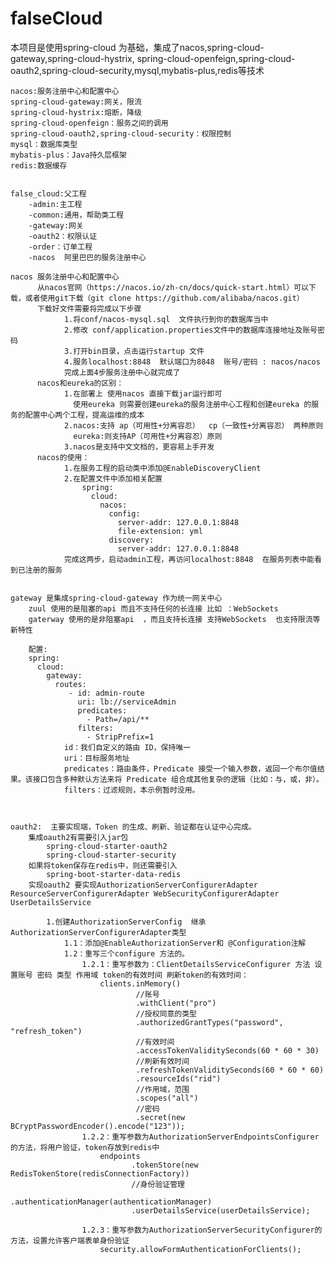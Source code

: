 # falseCloud 
 本项目是使用spring-cloud 为基础，集成了nacos,spring-cloud-gateway,spring-cloud-hystrix,
 spring-cloud-openfeign,spring-cloud-oauth2,spring-cloud-security,mysql,mybatis-plus,redis等技术
    
    
    nacos:服务注册中心和配置中心
    spring-cloud-gateway:网关，限流
    spring-cloud-hystrix:熔断，降级
    spring-cloud-openfeign：服务之间的调用
    spring-cloud-oauth2,spring-cloud-security：权限控制
    mysql：数据库类型
    mybatis-plus：Java持久层框架
    redis:数据缓存
 
 
    false_cloud:父工程
        -admin:主工程
        -common:通用，帮助类工程
        -gateway:网关
        -oauth2：权限认证
        -order：订单工程
        -nacos  阿里巴巴的服务注册中心
        
    nacos 服务注册中心和配置中心
          从nacos官网（https://nacos.io/zh-cn/docs/quick-start.html）可以下载，或者使用git下载（git clone https://github.com/alibaba/nacos.git）
          下载好文件需要将完成以下步骤
                1.将conf/nacos-mysql.sql  文件执行到你的数据库当中
                2.修改 conf/application.properties文件中的数据库连接地址及账号密码
                3.打开bin目录，点击运行startup 文件
                4.服务localhost:8848  默认端口为8848  账号/密码 : nacos/nacos
                完成上面4步服务注册中心就完成了
          nacos和eureka的区别：
                1.在部署上 使用nacos 直接下载jar运行即可 
                  使用eureka 则需要创建eureka的服务注册中心工程和创建eureka 的服务的配置中心两个工程，提高运维的成本
                2.nacos:支持 ap（可用性+分离容忍）  cp（一致性+分离容忍） 两种原则
                  eureka:则支持AP（可用性+分离容忍）原则
                3.nacos是支持中文文档的，更容易上手开发
          nacos的使用：
                1.在服务工程的启动类中添加@EnableDiscoveryClient
                2.在配置文件中添加相关配置
                    spring:
                      cloud:
                        nacos:
                          config:
                            server-addr: 127.0.0.1:8848
                            file-extension: yml
                          discovery:
                            server-addr: 127.0.0.1:8848
                完成这两步，启动admin工程，再访问localhost:8848  在服务列表中能看到已注册的服务
          
        
    gateway 是集成spring-cloud-gateway 作为统一网关中心
        zuul 使用的是阻塞的api 而且不支持任何的长连接 比如 ：WebSockets
        gaterway 使用的是非阻塞api  ，而且支持长连接 支持WebSockets  也支持限流等新特性
        
        配置:
        spring:
          cloud:
            gateway:
              routes:
                 - id: admin-route
                   uri: lb://serviceAdmin
                   predicates:
                     - Path=/api/**
                   filters:
                     - StripPrefix=1
                id：我们自定义的路由 ID，保持唯一
                uri：目标服务地址
                predicates：路由条件，Predicate 接受一个输入参数，返回一个布尔值结果。该接口包含多种默认方法来将 Predicate 组合成其他复杂的逻辑（比如：与，或，非）。
                filters：过滤规则，本示例暂时没用。
    
    
    
    oauth2:  主要实现端，Token 的生成、刷新、验证都在认证中心完成。
        集成oauth2有需要引入jar包
            spring-cloud-starter-oauth2
            spring-cloud-starter-security
        如果将token保存在redis中，则还需要引入
            spring-boot-starter-data-redis
        实现oauth2 要实现AuthorizationServerConfigurerAdapter ResourceServerConfigurerAdapter WebSecurityConfigurerAdapter UserDetailsService
    
            1.创建AuthorizationServerConfig  继承 AuthorizationServerConfigurerAdapter类型
                1.1：添加@EnableAuthorizationServer和 @Configuration注解
                1.2：重写三个configure 方法的。
                    1.2.1：重写参数为：ClientDetailsServiceConfigurer 方法 设置账号 密码 类型 作用域 token的有效时间 刷新token的有效时间：
                        clients.inMemory()
                                //账号
                                .withClient("pro")
                                //授权同意的类型
                                .authorizedGrantTypes("password", "refresh_token")
                                //有效时间
                                .accessTokenValiditySeconds(60 * 60 * 30)
                                //刷新有效时间
                                .refreshTokenValiditySeconds(60 * 60 * 60)
                                .resourceIds("rid")
                                //作用域，范围
                                .scopes("all")
                                //密码
                                .secret(new BCryptPasswordEncoder().encode("123"));
                    1.2.2：重写参数为AuthorizationServerEndpointsConfigurer的方法，将用户验证，token存放到redis中
                        endpoints
                               .tokenStore(new RedisTokenStore(redisConnectionFactory))
                               //身份验证管理
                               .authenticationManager(authenticationManager)
                               .userDetailsService(userDetailsService);
                               
                    1.2.3：重写参数为AuthorizationServerSecurityConfigurer的方法，设置允许客户端表单身份验证
                        security.allowFormAuthenticationForClients();
        
        